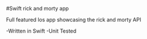 #Swift rick and morty app

Full featured Ios app showcasing the rick and morty API

-Written in Swift
-Unit Tested  
 
